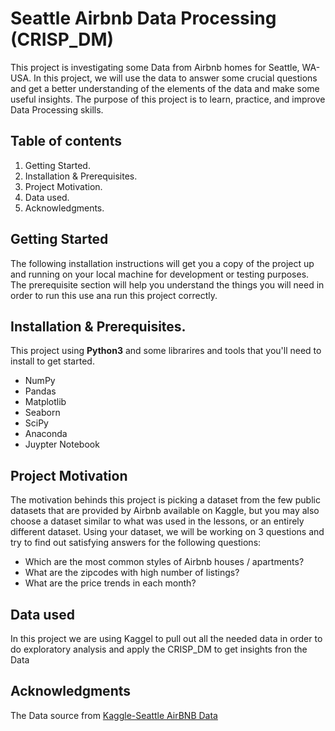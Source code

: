 # Seattle Airbnb Data Processing (CRISP_DM)
This project is investigating some Data from Airbnb homes for Seattle, WA-USA. In this project, we will use the data to answer some crucial questions and get a better understanding of the elements of the data and make some useful insights. The purpose of this project is to learn, practice, and improve Data Processing skills.

## Table of contents
  1. Getting Started.
  2. Installation & Prerequisites.
  3. Project Motivation.
  4. Data used.
  5. Acknowledgments.
  
 
## Getting Started
The following installation instructions will get you a copy of the project up and running on your local machine for development or testing purposes. The prerequisite section will help you understand the things you will need in order to run this use ana run this project correctly.

## Installation & Prerequisites.
  This project using **Python3** and some librarires and tools that you'll need to install to get started.
  - NumPy
  - Pandas
  - Matplotlib
  - Seaborn
  - SciPy
  - Anaconda
  - Juypter Notebook
 
## Project Motivation
The motivation behinds this project is picking a dataset from the few public datasets that are provided by Airbnb available on Kaggle, but you may also choose a dataset similar to what was used in the lessons, or an entirely different dataset. Using your dataset, we will be working on 3 questions and try to find out satisfying answers for the following questions:
  - Which are the most common styles of Airbnb houses / apartments?
  - What are the zipcodes with high number of listings?
  - What are the price trends in each month?

## Data used
In this project we are using Kaggel to pull out all the needed data in order to do exploratory analysis and apply the CRISP_DM to get insights fron the Data


## Acknowledgments
The Data source from 
<a href="https://www.kaggle.com/airbnb/seattle/data#calendar.csv" target="_blank">Kaggle-Seattle AirBNB Data</a>
